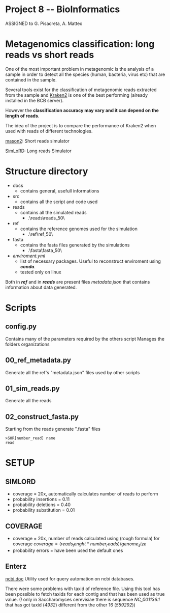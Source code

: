 # Project 8 -- BioInformatics

ASSIGNED to G. Pisacreta, A.  Matteo
# Metagenomics classification: long reads vs short reads 
One of the most important problem in metagenomic is the analysis of a sample in order to detect all the species (human, bacteria, virus etc) that are contained in the sample.

Several tools exist for the classification of metagenomic reads extracted from the sample and [Kraken2](https://ccb.jhu.edu/software/kraken2/) is one of the best performing (already installed in the BCB server).

However the __classification accuracy may vary and it can depend on the length of reads__.

The idea of the project is to compare the performance of Kraken2 when used with reads of different technologies.


[mason2](https://github.com/seqan/seqan/tree/master/apps/mason2):
    Short reads simulator

[SimLoRD](https://bitbucket.org/genomeinformatics/simlord/src/master/):
    Long reads Simulator


# Structure directory
* docs
    * contains general, usefull informations
* src
    * contains all the script and code used
* reads
    * contains all the simulated reads
        * .\reads\reads_50\
* ref
    * contains the reference genomes used for the simulation
        * .\ref\ref_50\
* fasta
    * contains the fasta files generated by the simulations
        * .\fasta\fasta_50\
* *enviroment.yml* 
    * list of necessary packages. Useful to reconstruct enviroment using ***conda***.
    * tested only on linux

Both in ***ref*** and in ***reads*** are present files *metadata.json* that contains information about data generated.

# Scripts
## config.py
Contains many of the parameters required by the others script
Manages the folders organizations
## 00_ref_metadata.py
Generate all the ref's "metadata.json" files used by other scripts
## 01_sim_reads.py
Generate all the reads
## 02_construct_fasta.py
Starting from the reads generate ".fasta" files 
```text
>S0R[number_read] name
read
```
# SETUP
## SIMLORD
* coverage = 20x, automatically calculates number of reads to perform 
* probability insertions = 0.11
* probability deletions = 0.40
* probability substitution = 0.01
## COVERAGE
* coverage = 20x, number of reads calculated using (rough formula) for coverage $coverage=(reads_lenght*number_reads)/genome_size$
* probability errors = have been used the default ones
## Enterz
[ncbi doc](https://www.ncbi.nlm.nih.gov/books/NBK179288/)
Utility used for query automation on ncbi databases.

There were some problems with taxid of reference file. Using this tool has been possible to fetch taxids for each contig and that has been used as true value. (! only in Saccharomyces cerevisiae there is sequence _NC_001136.1_ that has got taxid (_4932_) different from the other 16 (_559292_))


